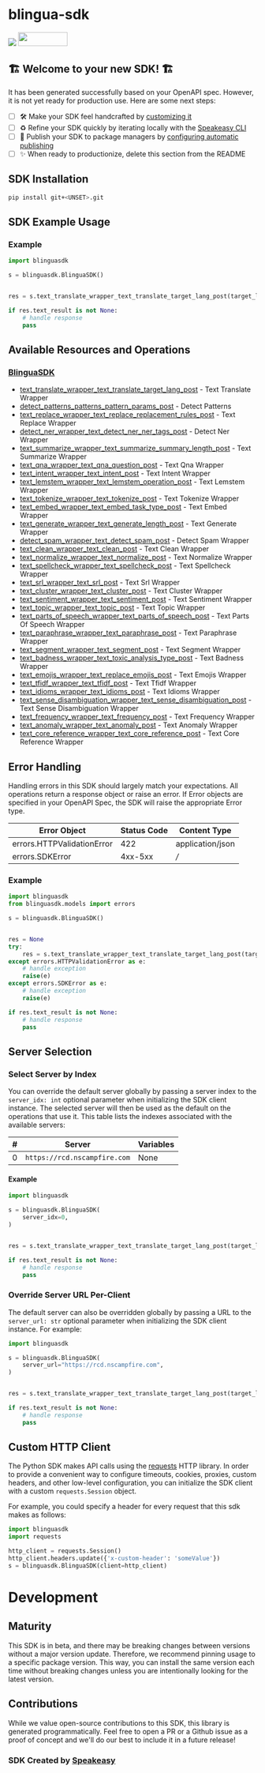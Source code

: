 # blingua-sdk

<div align="left">
    <a href="https://speakeasyapi.dev/"><img src="https://custom-icon-badges.demolab.com/badge/-Built%20By%20Speakeasy-212015?style=for-the-badge&logoColor=FBE331&logo=speakeasy&labelColor=545454" /></a>
    <a href="https://opensource.org/licenses/MIT">
        <img src="https://img.shields.io/badge/License-MIT-blue.svg" style="width: 100px; height: 28px;" />
    </a>
</div>


## 🏗 **Welcome to your new SDK!** 🏗

It has been generated successfully based on your OpenAPI spec. However, it is not yet ready for production use. Here are some next steps:
- [ ] 🛠 Make your SDK feel handcrafted by [customizing it](https://www.speakeasyapi.dev/docs/customize-sdks)
- [ ] ♻️ Refine your SDK quickly by iterating locally with the [Speakeasy CLI](https://github.com/speakeasy-api/speakeasy)
- [ ] 🎁 Publish your SDK to package managers by [configuring automatic publishing](https://www.speakeasyapi.dev/docs/advanced-setup/publish-sdks)
- [ ] ✨ When ready to productionize, delete this section from the README

<!-- Start SDK Installation [installation] -->
## SDK Installation

```bash
pip install git+<UNSET>.git
```
<!-- End SDK Installation [installation] -->

<!-- Start SDK Example Usage [usage] -->
## SDK Example Usage

### Example

```python
import blinguasdk

s = blinguasdk.BlinguaSDK()


res = s.text_translate_wrapper_text_translate_target_lang_post(target_lang='<value>', request_body='<value>', api_key='<value>')

if res.text_result is not None:
    # handle response
    pass

```
<!-- End SDK Example Usage [usage] -->

<!-- Start Available Resources and Operations [operations] -->
## Available Resources and Operations

### [BlinguaSDK](docs/sdks/blinguasdk/README.md)

* [text_translate_wrapper_text_translate_target_lang_post](docs/sdks/blinguasdk/README.md#text_translate_wrapper_text_translate_target_lang_post) - Text Translate Wrapper
* [detect_patterns_patterns_pattern_params_post](docs/sdks/blinguasdk/README.md#detect_patterns_patterns_pattern_params_post) - Detect Patterns
* [text_replace_wrapper_text_replace_replacement_rules_post](docs/sdks/blinguasdk/README.md#text_replace_wrapper_text_replace_replacement_rules_post) - Text Replace Wrapper
* [detect_ner_wrapper_text_detect_ner_ner_tags_post](docs/sdks/blinguasdk/README.md#detect_ner_wrapper_text_detect_ner_ner_tags_post) - Detect Ner Wrapper
* [text_summarize_wrapper_text_summarize_summary_length_post](docs/sdks/blinguasdk/README.md#text_summarize_wrapper_text_summarize_summary_length_post) - Text Summarize Wrapper
* [text_qna_wrapper_text_qna_question_post](docs/sdks/blinguasdk/README.md#text_qna_wrapper_text_qna_question_post) - Text Qna Wrapper
* [text_intent_wrapper_text_intent_post](docs/sdks/blinguasdk/README.md#text_intent_wrapper_text_intent_post) - Text Intent Wrapper
* [text_lemstem_wrapper_text_lemstem_operation_post](docs/sdks/blinguasdk/README.md#text_lemstem_wrapper_text_lemstem_operation_post) - Text Lemstem Wrapper
* [text_tokenize_wrapper_text_tokenize_post](docs/sdks/blinguasdk/README.md#text_tokenize_wrapper_text_tokenize_post) - Text Tokenize Wrapper
* [text_embed_wrapper_text_embed_task_type_post](docs/sdks/blinguasdk/README.md#text_embed_wrapper_text_embed_task_type_post) - Text Embed Wrapper
* [text_generate_wrapper_text_generate_length_post](docs/sdks/blinguasdk/README.md#text_generate_wrapper_text_generate_length_post) - Text Generate Wrapper
* [detect_spam_wrapper_text_detect_spam_post](docs/sdks/blinguasdk/README.md#detect_spam_wrapper_text_detect_spam_post) - Detect Spam Wrapper
* [text_clean_wrapper_text_clean_post](docs/sdks/blinguasdk/README.md#text_clean_wrapper_text_clean_post) - Text Clean Wrapper
* [text_normalize_wrapper_text_normalize_post](docs/sdks/blinguasdk/README.md#text_normalize_wrapper_text_normalize_post) - Text Normalize Wrapper
* [text_spellcheck_wrapper_text_spellcheck_post](docs/sdks/blinguasdk/README.md#text_spellcheck_wrapper_text_spellcheck_post) - Text Spellcheck Wrapper
* [text_srl_wrapper_text_srl_post](docs/sdks/blinguasdk/README.md#text_srl_wrapper_text_srl_post) - Text Srl Wrapper
* [text_cluster_wrapper_text_cluster_post](docs/sdks/blinguasdk/README.md#text_cluster_wrapper_text_cluster_post) - Text Cluster Wrapper
* [text_sentiment_wrapper_text_sentiment_post](docs/sdks/blinguasdk/README.md#text_sentiment_wrapper_text_sentiment_post) - Text Sentiment Wrapper
* [text_topic_wrapper_text_topic_post](docs/sdks/blinguasdk/README.md#text_topic_wrapper_text_topic_post) - Text Topic Wrapper
* [text_parts_of_speech_wrapper_text_parts_of_speech_post](docs/sdks/blinguasdk/README.md#text_parts_of_speech_wrapper_text_parts_of_speech_post) - Text Parts Of Speech Wrapper
* [text_paraphrase_wrapper_text_paraphrase_post](docs/sdks/blinguasdk/README.md#text_paraphrase_wrapper_text_paraphrase_post) - Text Paraphrase Wrapper
* [text_segment_wrapper_text_segment_post](docs/sdks/blinguasdk/README.md#text_segment_wrapper_text_segment_post) - Text Segment Wrapper
* [text_badness_wrapper_text_toxic_analysis_type_post](docs/sdks/blinguasdk/README.md#text_badness_wrapper_text_toxic_analysis_type_post) - Text Badness Wrapper
* [text_emojis_wrapper_text_replace_emojis_post](docs/sdks/blinguasdk/README.md#text_emojis_wrapper_text_replace_emojis_post) - Text Emojis Wrapper
* [text_tfidf_wrapper_text_tfidf_post](docs/sdks/blinguasdk/README.md#text_tfidf_wrapper_text_tfidf_post) - Text Tfidf Wrapper
* [text_idioms_wrapper_text_idioms_post](docs/sdks/blinguasdk/README.md#text_idioms_wrapper_text_idioms_post) - Text Idioms Wrapper
* [text_sense_disambiguation_wrapper_text_sense_disambiguation_post](docs/sdks/blinguasdk/README.md#text_sense_disambiguation_wrapper_text_sense_disambiguation_post) - Text Sense Disambiguation Wrapper
* [text_frequency_wrapper_text_frequency_post](docs/sdks/blinguasdk/README.md#text_frequency_wrapper_text_frequency_post) - Text Frequency Wrapper
* [text_anomaly_wrapper_text_anomaly_post](docs/sdks/blinguasdk/README.md#text_anomaly_wrapper_text_anomaly_post) - Text Anomaly Wrapper
* [text_core_reference_wrapper_text_core_reference_post](docs/sdks/blinguasdk/README.md#text_core_reference_wrapper_text_core_reference_post) - Text Core Reference Wrapper
<!-- End Available Resources and Operations [operations] -->

<!-- Start Error Handling [errors] -->
## Error Handling

Handling errors in this SDK should largely match your expectations.  All operations return a response object or raise an error.  If Error objects are specified in your OpenAPI Spec, the SDK will raise the appropriate Error type.

| Error Object               | Status Code                | Content Type               |
| -------------------------- | -------------------------- | -------------------------- |
| errors.HTTPValidationError | 422                        | application/json           |
| errors.SDKError            | 4xx-5xx                    | */*                        |

### Example

```python
import blinguasdk
from blinguasdk.models import errors

s = blinguasdk.BlinguaSDK()


res = None
try:
    res = s.text_translate_wrapper_text_translate_target_lang_post(target_lang='<value>', request_body='<value>', api_key='<value>')
except errors.HTTPValidationError as e:
    # handle exception
    raise(e)
except errors.SDKError as e:
    # handle exception
    raise(e)

if res.text_result is not None:
    # handle response
    pass

```
<!-- End Error Handling [errors] -->

<!-- Start Server Selection [server] -->
## Server Selection

### Select Server by Index

You can override the default server globally by passing a server index to the `server_idx: int` optional parameter when initializing the SDK client instance. The selected server will then be used as the default on the operations that use it. This table lists the indexes associated with the available servers:

| # | Server | Variables |
| - | ------ | --------- |
| 0 | `https://rcd.nscampfire.com` | None |

#### Example

```python
import blinguasdk

s = blinguasdk.BlinguaSDK(
    server_idx=0,
)


res = s.text_translate_wrapper_text_translate_target_lang_post(target_lang='<value>', request_body='<value>', api_key='<value>')

if res.text_result is not None:
    # handle response
    pass

```


### Override Server URL Per-Client

The default server can also be overridden globally by passing a URL to the `server_url: str` optional parameter when initializing the SDK client instance. For example:
```python
import blinguasdk

s = blinguasdk.BlinguaSDK(
    server_url="https://rcd.nscampfire.com",
)


res = s.text_translate_wrapper_text_translate_target_lang_post(target_lang='<value>', request_body='<value>', api_key='<value>')

if res.text_result is not None:
    # handle response
    pass

```
<!-- End Server Selection [server] -->

<!-- Start Custom HTTP Client [http-client] -->
## Custom HTTP Client

The Python SDK makes API calls using the [requests](https://pypi.org/project/requests/) HTTP library.  In order to provide a convenient way to configure timeouts, cookies, proxies, custom headers, and other low-level configuration, you can initialize the SDK client with a custom `requests.Session` object.

For example, you could specify a header for every request that this sdk makes as follows:
```python
import blinguasdk
import requests

http_client = requests.Session()
http_client.headers.update({'x-custom-header': 'someValue'})
s = blinguasdk.BlinguaSDK(client=http_client)
```
<!-- End Custom HTTP Client [http-client] -->

<!-- Placeholder for Future Speakeasy SDK Sections -->

# Development

## Maturity

This SDK is in beta, and there may be breaking changes between versions without a major version update. Therefore, we recommend pinning usage
to a specific package version. This way, you can install the same version each time without breaking changes unless you are intentionally
looking for the latest version.

## Contributions

While we value open-source contributions to this SDK, this library is generated programmatically.
Feel free to open a PR or a Github issue as a proof of concept and we'll do our best to include it in a future release!

### SDK Created by [Speakeasy](https://docs.speakeasyapi.dev/docs/using-speakeasy/client-sdks)
